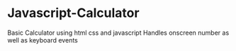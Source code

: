 # Javascript-Calculator
Basic Calculator using html css and javascript
Handles onscreen number as well as keyboard events
